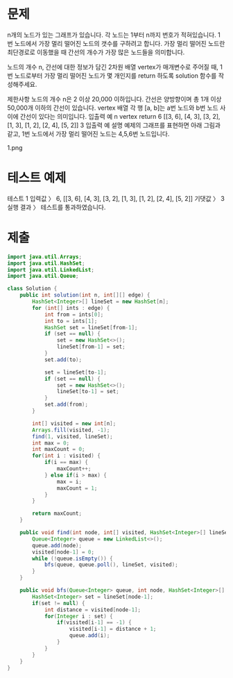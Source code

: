 # 문제
n개의 노드가 있는 그래프가 있습니다. 각 노드는 1부터 n까지 번호가 적혀있습니다. 1번 노드에서 가장 멀리 떨어진 노드의 갯수를 구하려고 합니다. 가장 멀리 떨어진 노드란 최단경로로 이동했을 때 간선의 개수가 가장 많은 노드들을 의미합니다.

노드의 개수 n, 간선에 대한 정보가 담긴 2차원 배열 vertex가 매개변수로 주어질 때, 1번 노드로부터 가장 멀리 떨어진 노드가 몇 개인지를 return 하도록 solution 함수를 작성해주세요.

제한사항
노드의 개수 n은 2 이상 20,000 이하입니다.
간선은 양방향이며 총 1개 이상 50,000개 이하의 간선이 있습니다.
vertex 배열 각 행 [a, b]는 a번 노드와 b번 노드 사이에 간선이 있다는 의미입니다.
입출력 예
n	vertex	return
6	[[3, 6], [4, 3], [3, 2], [1, 3], [1, 2], [2, 4], [5, 2]]	3
입출력 예 설명
예제의 그래프를 표현하면 아래 그림과 같고, 1번 노드에서 가장 멀리 떨어진 노드는 4,5,6번 노드입니다.

1.png

# 테스트 예제
테스트 1
입력값 〉	6, [[3, 6], [4, 3], [3, 2], [1, 3], [1, 2], [2, 4], [5, 2]]
기댓값 〉	3
실행 결과 〉	테스트를 통과하였습니다.

# 제출
```java
import java.util.Arrays;
import java.util.HashSet;
import java.util.LinkedList;
import java.util.Queue;

class Solution {
    public int solution(int n, int[][] edge) {
        HashSet<Integer>[] lineSet = new HashSet[n];
        for (int[] ints : edge) {
            int from = ints[0];
            int to = ints[1];
            HashSet set = lineSet[from-1];
            if (set == null) {
                set = new HashSet<>();
                lineSet[from-1] = set;
            }
            set.add(to);

            set = lineSet[to-1];
            if (set == null) {
                set = new HashSet<>();
                lineSet[to-1] = set;
            }
            set.add(from);
        }

        int[] visited = new int[n];
        Arrays.fill(visited, -1);
        find(1, visited, lineSet);
        int max = 0;
        int maxCount = 0;
        for(int i : visited) {
            if(i == max) {
                maxCount++;
            } else if(i > max) {
                max = i;
                maxCount = 1;
            }
        }

        return maxCount;
    }

    public void find(int node, int[] visited, HashSet<Integer>[] lineSet) {
        Queue<Integer> queue = new LinkedList<>();
        queue.add(node);
        visited[node-1] = 0;
        while (!queue.isEmpty()) {
            bfs(queue, queue.poll(), lineSet, visited);
        }
    }

    public void bfs(Queue<Integer> queue, int node, HashSet<Integer>[] lineSet, int[] visited) {
        HashSet<Integer> set = lineSet[node-1];
        if(set != null) {
            int distance = visited[node-1];
            for(Integer i : set) {
                if(visited[i-1] == -1) {
                    visited[i-1] = distance + 1;
                    queue.add(i);
                }
            }
        }
    }
}
```